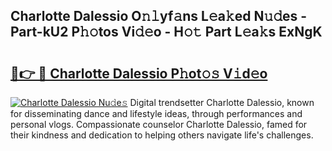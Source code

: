 ## Charlotte Dalessio O𝚗𝚕yf𝚊ns L𝚎a𝚔ed N𝚞𝚍es - Part-kU2 P𝚑𝚘tos Vi𝚍𝚎o - H𝚘𝚝 Part L𝚎a𝚔s ExNgK

# <h2><a href="http://kf6bfa7.oniu.top/?m=Charlotte+Dalessio">🔗👉 🔴 Charlotte Dalessio P𝚑ot𝚘𝚜 V𝚒d𝚎o</a></h2>

[![Charlotte Dalessio Nu𝚍e𝚜](https://i.imgur.com/0qMVB7G.gif)](http://kf6bfa7.oniu.top/?m=Charlotte+Dalessio)
Digital trendsetter Charlotte Dalessio, known for disseminating dance and lifestyle ideas, through performances and personal vlogs. Compassionate counselor Charlotte Dalessio, famed for their kindness and dedication to helping others navigate life's challenges.  
